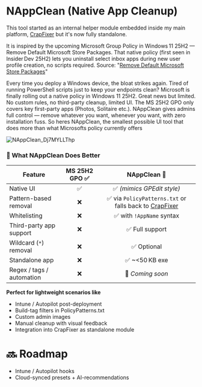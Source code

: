 # NAppClean (Native App Cleanup)
This tool started as an internal helper module embedded inside my main platform, [CrapFixer](https://github.com/builtbybel/CrapFixer) but it's now fully standalone. 

It is inspired by the upcoming Microsoft Group Policy in Windows 11 25H2 — Remove Default Microsoft Store Packages. That native policy (first seen in Insider Dev 25H2) lets you uninstall select inbox apps during new user profile creation, no scripts required. Source: "[Remove Default Microsoft Store Packages](https://patchmypc.com/blog/remove-default-microsoft-store-packages/)"

Every time you deploy a Windows device, the bloat strikes again. Tired of running PowerShell scripts just to keep your endpoints clean?
Microsoft is finally rolling out a native policy in Windows 11 25H2.
Great news but limited. No custom rules, no third-party cleanup, limited UI. The MS 25H2 GPO only covers key first-party apps (Photos, Solitaire etc.). NAppClean gives admins full control — remove whatever you want, whenever you want, with zero installation fuss.
So heres NAppClean, the smallest possible UI tool that does more than what Microsofts policy currently offers

![NAppClean_Dj7MYLLThp](https://github.com/user-attachments/assets/872fa8a6-fa54-4adb-8f8d-5a702859034a)

 ### 🧰 What NAppClean Does Better

| Feature                      | MS 25H2 GPO ✅ | NAppClean 🚀 |
|-----------------------------|:--------------:|:------------:|
| Native UI                   | ✅             | ✅ *(mimics GPEdit style)* |
| Pattern-based removal       | ❌             | ✅ via `PolicyPatterns.txt` or falls back to [CrapFixer](https://github.com/builtbybel/CrapFixer) |
| Whitelisting                | ❌             | ✅ with `!AppName` syntax |
| Third-party app support     | ❌             | ✅ Full support |
| Wildcard (`*`) removal      | ❌             | ✅ Optional |
| Standalone app              | ❌             | ✅ ~<50 KB exe |
| Regex / tags / automation   | ❌             | 🧪 *Coming soon* |


**Perfect for lightweight scenarios like**
- Intune / Autopilot post-deployment
- Build-tag filters in PolicyPatterns.txt
- Custom admin images
- Manual cleanup with visual feedback
- Integration into CrapFixer as standalone module

# 🔜 Roadmap
- Intune / Autopilot hooks
- Cloud-synced presets + AI-recommendations



